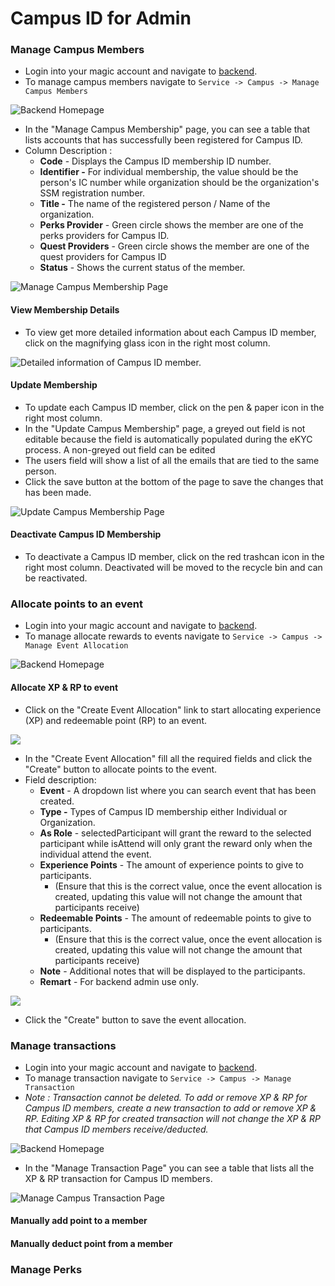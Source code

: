 # Campus ID for Admin

### Manage Campus Members

* Login into your magic account and navigate to [backend](https://central.mymagic.my/backend/).
* To manage campus members navigate to `Service -> Campus -> Manage Campus Members`

![Backend Homepage](../../../.gitbook/assets/backend1.jpg)

* In the "Manage Campus Membership" page, you can see a table that lists accounts that has successfully been registered for Campus ID.
* Column Description : 
  * **Code** - Displays the Campus ID membership ID number.
  * **Identifier -** For individual membership, the value should be the person's IC number while organization should be the organization's SSM registration number.
  * **Title -** The name of the registered person / Name of the organization.
  * **Perks Provider** - Green circle shows the member are one of the perks providers for Campus ID.
  * **Quest Providers** - Green circle shows the member are one of the quest providers for Campus ID
  * **Status** - Shows the current status of the member.

![Manage Campus Membership Page](../../../.gitbook/assets/backend2-edited.jpg)

#### View Membership Details

* To view get more detailed information about each Campus ID member, click on the magnifying glass icon in the right most column.

![Detailed information of Campus ID member.](../../../.gitbook/assets/backend3-edited.jpg)

#### Update Membership

* To update each Campus ID member, click on the pen & paper icon in the right most column.
* In the "Update Campus Membership" page, a greyed out field is not editable because the field is automatically populated during the eKYC process. A non-greyed out field can be edited
* The users field will show a list of all the emails that are tied to the same person.
* Click the save button at the bottom of the page to save the changes that has been made.

![Update Campus Membership Page](../../../.gitbook/assets/backedn4-edited.jpg)

#### Deactivate Campus ID Membership

* To deactivate a Campus ID member, click on the red trashcan icon in the right most column. Deactivated will be moved to the recycle bin and can be reactivated.

### Allocate points to an event

* Login into your magic account and navigate to [backend](https://central.mymagic.my/backend/).
* To manage allocate rewards to events navigate to `Service -> Campus -> Manage Event Allocation`

![Backend Homepage](../../../.gitbook/assets/backend6-edited.jpg)

#### Allocate XP & RP to event

* Click on the "Create Event Allocation" link to start allocating experience \(XP\) and redeemable point \(RP\) to an event.

![](../../../.gitbook/assets/backend7-edited.jpg)

* In the "Create Event Allocation" fill all the required fields and click the "Create" button to allocate points to the event.
* Field description:
  * **Event** - A dropdown list where you can search event that has been created.
  * **Type -** Types of Campus ID membership either Individual or Organization.
  * **As Role** - selectedParticipant will grant the reward to the selected participant while isAttend will only grant the reward only when the individual attend the event.
  * **Experience Points** - The amount of experience points to give to participants. 
    * \(Ensure that this is the correct value, once the event allocation is created, updating this value will not change the amount that participants receive\)
  * **Redeemable Points** - The amount of redeemable points to give to participants. 
    * \(Ensure that this is the correct value, once the event allocation is created, updating this value will not change the amount that participants receive\)
  * **Note** - Additional notes that will be displayed to the participants.
  * **Remart** - For backend admin use only.

![](../../../.gitbook/assets/backend8-edited.jpg)

* Click the "Create" button to save the event allocation.

### Manage transactions

* Login into your magic account and navigate to [backend](https://central.mymagic.my/backend/).
* To manage transaction navigate to `Service -> Campus -> Manage Transaction`
* _Note : Transaction cannot be deleted. To add or remove XP & RP for Campus ID members, create a new transaction to add or remove XP & RP. Editing XP & RP for created transaction will not change the XP & RP that Campus ID members receive/deducted._

![Backend Homepage](../../../.gitbook/assets/backend1-eee.jpg)

* In the "Manage Transaction Page" you can see a table that lists all the XP & RP transaction for Campus ID members.

![Manage Campus Transaction Page](../../../.gitbook/assets/backend9-edited.jpg)

#### Manually add point to a member

#### Manually deduct point from a member

### Manage Perks

